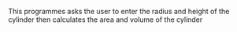 This programmes asks the user to enter the radius and height of the cylinder then calculates the area and volume of the cylinder
